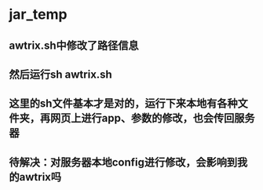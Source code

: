 # jar_temp

## awtrix.sh中修改了路径信息

## 然后运行sh awtrix.sh

## 这里的sh文件基本才是对的，运行下来本地有各种文件夹，再网页上进行app、参数的修改，也会传回服务器

## 待解决：对服务器本地config进行修改，会影响到我的awtrix吗
